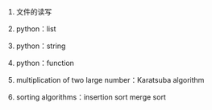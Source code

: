 1. 文件的读写

2. python：list
3. python：string
4. python：function
5. multiplication of two large number：Karatsuba algorithm
6. sorting algorithms：insertion sort
                  					  merge sort

